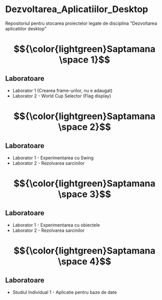 # Dezvoltarea_Aplicatiilor_Desktop
Repositoriul pentru stocarea proiectelor legate de disciplina "Dezvoltarea aplicatiilor desktop"
#
# $${\color{lightgreen}Saptamana \space 1}$$
  ## Laboratoare
  - Laborator 1 (Crearea frame-urilor, nu e adaugat)
  - Laborator 2 - World Cup Selector (Flag display)
#
# $${\color{lightgreen}Saptamana \space 2}$$
  ## Laboratoare
  - Laborator 1 - Experimentarea cu Swing
  - Laborator 2 - Rezolvarea sarcinilor
#
# $${\color{lightgreen}Saptamana \space 3}$$
  ## Laboratoare
  - Laborator 1 - Experimentarea cu obiectele
  - Laborator 2 - Rezolvarea sarcinilor
#
# $${\color{lightgreen}Saptamana \space 4}$$
  ## Laboratoare
  - Studiul Individual 1 - Aplicatie pentru baze de date
